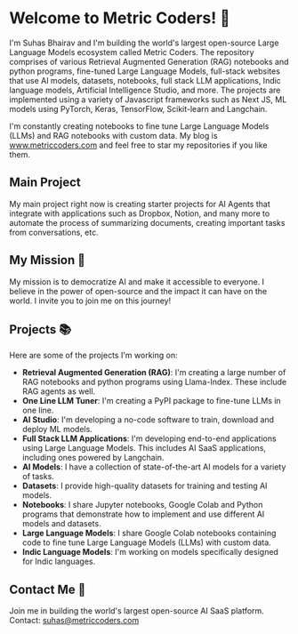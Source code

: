 # Welcome to Metric Coders! 👋

I'm Suhas Bhairav and I'm building the world's largest open-source Large Language Models ecosystem called Metric Coders. The repository comprises of various Retrieval Augmented Generation (RAG) notebooks and python programs, fine-tuned Large Language Models, full-stack websites that use AI models, datasets, notebooks, full stack LLM applications, Indic language models, Artificial Intelligence Studio, and more. The projects are implemented using a variety of Javascript frameworks such as Next JS, ML models using PyTorch, Keras, TensorFlow, Scikit-learn and Langchain. 

I'm constantly creating notebooks to fine tune Large Language Models (LLMs) and RAG notebooks with custom data. My blog is www.metriccoders.com and feel free to star my repositories if you like them.

## Main Project
My main project right now is creating starter projects for AI Agents that integrate with applications such as Dropbox, Notion, and many more to automate the process of summarizing documents, creating important tasks from conversations, etc.

## My Mission 🚀

My mission is to democratize AI and make it accessible to everyone. I believe in the power of open-source and the impact it can have on the world. I invite you to join me on this journey!

## Projects 📚

Here are some of the projects I'm working on:

- **Retrieval Augmented Generation (RAG)**: I'm creating a large number of RAG notebooks and python programs using Llama-Index. These include RAG agents as well.
- **One Line LLM Tuner**: I'm creating a PyPI package to fine-tune LLMs in one line.
- **AI Studio**: I'm developing a no-code software to train, download and deploy ML models.
- **Full Stack LLM Applications**: I'm developing end-to-end applications using Large Language Models. This includes AI SaaS applications, including ones powered by Langchain.
- **AI Models**: I have a collection of state-of-the-art AI models for a variety of tasks.
- **Datasets**: I provide high-quality datasets for training and testing AI models.
- **Notebooks**: I share Jupyter notebooks, Google Colab and Python programs that demonstrate how to implement and use different AI models and datasets.
- **Large Language Models**: I share Google Colab notebooks containing code to fine tune Large Language Models (LLMs) with custom data.
- **Indic Language Models**: I'm working on models specifically designed for Indic languages.

## Contact Me 📧
Join me in building the world's largest open-source AI SaaS platform.
Contact: suhas@metriccoders.com
